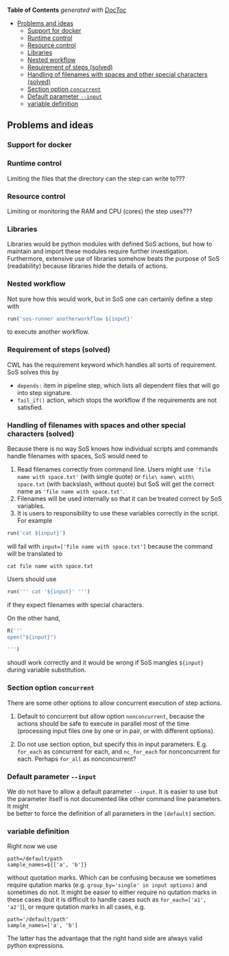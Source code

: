 <!-- START doctoc generated TOC please keep comment here to allow auto update -->
<!-- DON'T EDIT THIS SECTION, INSTEAD RE-RUN doctoc TO UPDATE -->
**Table of Contents**  *generated with [DocToc](https://github.com/thlorenz/doctoc)*

- [Problems and ideas](#problems-and-ideas)
  - [Support for docker](#support-for-docker)
  - [Runtime control](#runtime-control)
  - [Resource control](#resource-control)
  - [Libraries](#libraries)
  - [Nested workflow](#nested-workflow)
  - [Requirement of steps (solved)](#requirement-of-steps-solved)
  - [Handling of filenames with spaces and other special characters (solved)](#handling-of-filenames-with-spaces-and-other-special-characters-solved)
  - [Section option `concurrent`](#section-option-concurrent)
  - [Default parameter `--input`](#default-parameter---input)
  - [variable definition](#variable-definition)

<!-- END doctoc generated TOC please keep comment here to allow auto update -->

## Problems and ideas

### Support for docker 

### Runtime control

Limiting the files that the directory can the step can write to??? 


### Resource control

Limiting or monitoring the RAM and CPU (cores) the step uses???


### Libraries

Libraries would be python modules with defined SoS actions, but how to maintain and import these modules require further investigation. Furthermore, extensive use of libraries somehow beats the purpose of SoS (readability) because libraries hide the details of actions.

### Nested workflow

Not sure how this would work, but in SoS one can certainly define a step with

```python
run('sos-runner anotherworkflow ${input}'
```

to execute another workflow.

### Requirement of steps (solved)

CWL has the requirement keyword which handles all sorts of requirement. SoS solves this by

* `depends:` item in pipeline step, which lists all dependent files that will go into step signature.
* `fail_if()` action, which stops the workflow if the requirements are not satisfied.

### Handling of filenames with spaces and other special characters (solved)

Because there is no way SoS knows how individual scripts and commands handle filenames with spaces, SoS would need to

1. Read filenames correctly from command line. Users might use `'file name with space.txt'` (with single quote) or `file\ name\ with\ space.txt` (with backslash, without quote) but SoS will get the correct name as `'file name with space.txt'`.
2. Filenames will be used internally so that it can be treated correct by SoS variables.
3. It is users to responsibility to use these variables correctly in the script. For example

```python
run('cat ${input}')
```

will fail with `input=['file name with space.txt']` because the command will be translated to 

```
cat file name with space.txt
```

Users should use 

```python
run(''' cat '${input}' ''')
```

if they expect filenames with special characters.

On the other hand,

```python
R('''
open("${input}")

''')
```

shoudl work correctly and it would be wrong if SoS mangles `${input}` during variable substitution.


### Section option `concurrent`

There are some other options to allow concurrent execution of step actions.

1. Default to concurrent but allow option `nonconcurrent`, because the actions should be safe 
  to execute in parallel most of the time (processing input files one by one or in pair, or
  with different options).

2. Do not use section option, but specify this in input parameters. E.g. `for_each` as
  concurrent for each, and `nc_for_each` for nonconcurrent for each. Perhaps 
  `for_all` as nonconcurrent?

### Default parameter `--input`

We do not have to allow a default parameter `--input`. It is easier to use 
but the parameter itself is not documented like other command line parameters. It might  
be better to force the definition of all parameters in the `[default]` section.

### variable definition

Right now we use

```
path=/default/path
sample_names=${['a', 'b']}
```

without quotation marks. Which can be confusing because we sometimes require qutation marks
(e.g. `group_by='single' in input options)` and sometimes do not. It might be easier to
either require no qutation marks in these cases (but it is difficult to handle cases
such as `for_each=['a1', 'a2']`), or requre qutation marks in all cases, e.g.

```
path='/default/path'
sample_names=['a', 'b']
```

The latter has the advantage that the right hand side are always valid python expressions.



